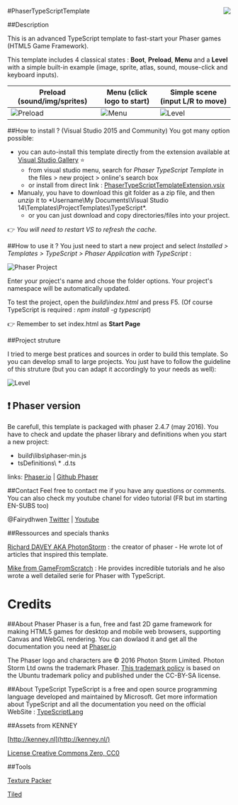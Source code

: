 #PhaserTypeScriptTemplate <img align="right" src="https://8be1feb9e98c28e3c8462f7d6d12eda472365af5.googledrive.com/host/0BxgnrT_mGWcmYnJ0TV9UUFRKZlU/TemplateIcon.png"/>

##Description

This is an advanced TypeScript template to fast-start your Phaser games (HTML5 Game Framework). 

This template includes 4 classical states : **Boot**, **Preload**, **Menu** and a **Level** with a simple built-in example (image, sprite, atlas, sound, mouse-click and keyboard inputs).


| Preload (sound/img/sprites) | Menu (click logo to start) | Simple scene (input L/R to move) |
| --------------------------- | --------------------- | ---------------------------- |
| ![Preload](https://8be1feb9e98c28e3c8462f7d6d12eda472365af5.googledrive.com/host/0BxgnrT_mGWcmYnJ0TV9UUFRKZlU/PreloadScreen.png)|![Menu](https://8be1feb9e98c28e3c8462f7d6d12eda472365af5.googledrive.com/host/0BxgnrT_mGWcmYnJ0TV9UUFRKZlU/MenuScreen.png) | ![Level](https://8be1feb9e98c28e3c8462f7d6d12eda472365af5.googledrive.com/host/0BxgnrT_mGWcmYnJ0TV9UUFRKZlU/LevelScreen.png) |

##How to install ? (Visual Studio 2015 and Community)
You got many option possible:

- you can auto-install this template directly from the extension available at [Visual Studio Gallery](https://visualstudiogallery.msdn.microsoft.com/0674739d-8a8c-4f7b-a5a4-02ee9eb5cf59) :star:
    - from visual studio menu, search for *Phaser TypeScript Template* in the files > new project > online's search box
    - or install from direct link :  [PhaserTypeScriptTemplateExtension.vsix](https://64934033c9a755801fc92a7328c0b4d365191018.googledrive.com/host/0BxgnrT_mGWcmUGxUdXlfREM1VWc/template/PhaserTypeScriptTemplateExtension.vsix) 
- Manualy, you have to download this git folder as a zip file, and then _unzip_ it to *Username\My Documents\Visual Studio 14\Templates\ProjectTemplates\TypeScript\*.
    - or you can just download and copy directories/files into your project. 

:point_right: *You will need to restart VS to refresh the cache.*

##How to use it ?
You just need to start a new project and select *Installed > Templates > TypeScript > Phaser Application with TypeScript* :

![Phaser Project](https://64934033c9a755801fc92a7328c0b4d365191018.googledrive.com/host/0BxgnrT_mGWcmUGxUdXlfREM1VWc/template/img/NewPhaserProject.png)

Enter your project's name and chose the folder options. Your project's namespace will be automatically updated. 

To test the project, open the *build\index.html* and press F5. (Of course TypeScript is required : *npm install -g typescript*)

:point_right: Remember to set index.html as **Start Page**

##Project struture

I tried to merge best pratices and sources in order to build this template. So you can develop small to large projects.
You just have to follow the guideline of this struture (but you can adapt it accordingly to your needs as well):

![Level](https://8be1feb9e98c28e3c8462f7d6d12eda472365af5.googledrive.com/host/0BxgnrT_mGWcmYnJ0TV9UUFRKZlU/Structure.png)

## :exclamation: Phaser version 
Be carefull, this template is packaged with phaser 2.4.7 (may 2016). You have to check and update the phaser library and definitions when you start a new project:

- build\libs\phaser-min.js
- tsDefinitions\ * .d.ts

links: 
[Phaser.io](http://phaser.io/) | [Github Phaser](https://github.com/photonstorm/phaser)

##Contact
Feel free to contact me if you have any questions or comments. You can also check my youtube chanel for video tutorial (FR but im starting EN-SUBS too)

@Fairydhwen [Twitter](http://www.twitter.com/fairydhwen) | [Youtube](https://www.youtube.com/channel/UCdqtjjnnc20rGUfry0IfCjw)

##Ressources and specials thanks

[Richard DAVEY AKA PhotonStorm](https://twitter.com/photonstorm) : the creator of phaser - He wrote lot of articles that inspired this template.

[Mike from GameFromScratch](http://www.gamefromscratch.com/) : He provides incredible tutorials and he also wrote a well detailed serie for Phaser with TypeScript.

# Credits

##About Phaser
Phaser is a fun, free and fast 2D game framework for making HTML5 games for desktop and mobile web browsers, supporting Canvas and WebGL rendering. You can dowlaod it and get all the documentation you need at [Phaser.io](http://phaser.io/) 

The Phaser logo and characters are © 2016 Photon Storm Limited.
Photon Storm Ltd owns the trademark Phaser.
[This trademark policy](http://phaser.io/download/trademark) is based on the Ubuntu trademark policy and published under the CC-BY-SA license.

##About TypeScript
TypeScript is a free and open source programming language developed and maintained by Microsoft.
Get more information about TypeScript and all the documentation you need on the official WebSite : [TypeScriptLang](https://www.typescriptlang.org/)

##Assets from KENNEY

[http://kenney.nl](http://kenney.nl/)

[License Creative Commons Zero, CC0](http://creativecommons.org/publicdomain/zero/1.0/)

##Tools

[Texture Packer](https://www.codeandweb.com/)

[Tiled](http://www.mapeditor.org/)
